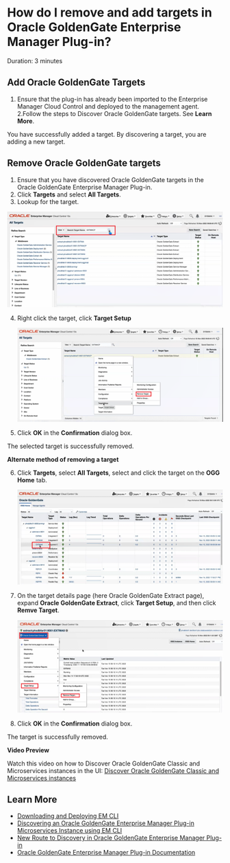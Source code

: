 # How do I remove and add targets in Oracle GoldenGate Enterprise Manager Plug-in?
Duration: 3 minutes

## Add Oracle GoldenGate Targets

1. Ensure that the plug-in has already been imported to the Enterprise Manager Cloud Control and deployed to the management agent.
2.Follow the steps to Discover Oracle GoldenGate targets. See **Learn More**.

You have successfully added a target. By discovering a target, you are adding a new target.

## Remove Oracle GoldenGate targets

1. Ensure that you have discovered Oracle GoldenGate targets in the Oracle GoldenGate Enterprise Manager Plug-in.
2. Click **Targets** and select **All Targets**.
3. Lookup for the target.

  ![Search for the target](./images/search-target.png " ")

4. Right click the target, click **Target Setup**

    ![Click Target Setup](./images/target-righclick-targetsetup-remove-target.png " ")

5. Click **OK** in the **Confirmation** dialog box.

  The selected target is successfully removed.

**Alternate method of removing a target**

6. Click **Targets**, select **All Targets**, select and click the target on the **OGG Home** tab.

    ![Select Target](./images/select-target-remove.png " ")

7. On the target details page (here Oracle GoldenGate Extract page), expand **Oracle GoldenGate Extract**, click **Target Setup**, and then click **Remve Target**.

    ![Remove Target](./images/alternate-targetsetup-remove-target.png " ")

8. Click **OK** in the **Confirmation** dialog box.

  The target is successfully removed.






**Video Preview**

Watch this video on how to Discover Oracle GoldenGate Classic and Microservices instances in the UI: [Discover Oracle GoldenGate Classic and Microservices instances](youtube:KAfmbzGDe9E)


## Learn More

* [Downloading and Deploying EM CLI ](https://docs.oracle.com/en/enterprise-manager/cloud-control/enterprise-manager-cloud-control/13.4/emcli/downloading-and-deploying-em-cli.html#GUID-5DD77C55-387D-43C3-9DC2-2245569A6AFF)
* [Discovering an Oracle GoldenGate Enterprise Manager Plug-in Microservices Instance using EM CLI](https://docs.oracle.com/en/middleware/goldengate/emplugin/13.5.1/empug/discovering-oracle-goldengate-targets-ma-instance-emcli.html#GUID-57AA8120-69C2-4818-9021-91E5F8BFFB7C)
* [New Route to Discovery in Oracle GoldenGate Enterprise Manager Plug-in](https://blogs.oracle.com/dataintegration/post/new-route-to-discovery-in-oracle-goldengate-enterprise-manager-plug-in-134200)
* [Oracle GoldenGate Enterprise Manager Plug-in Documentation](https://docs.oracle.com/en/middleware/goldengate/emplugin/index.html)
